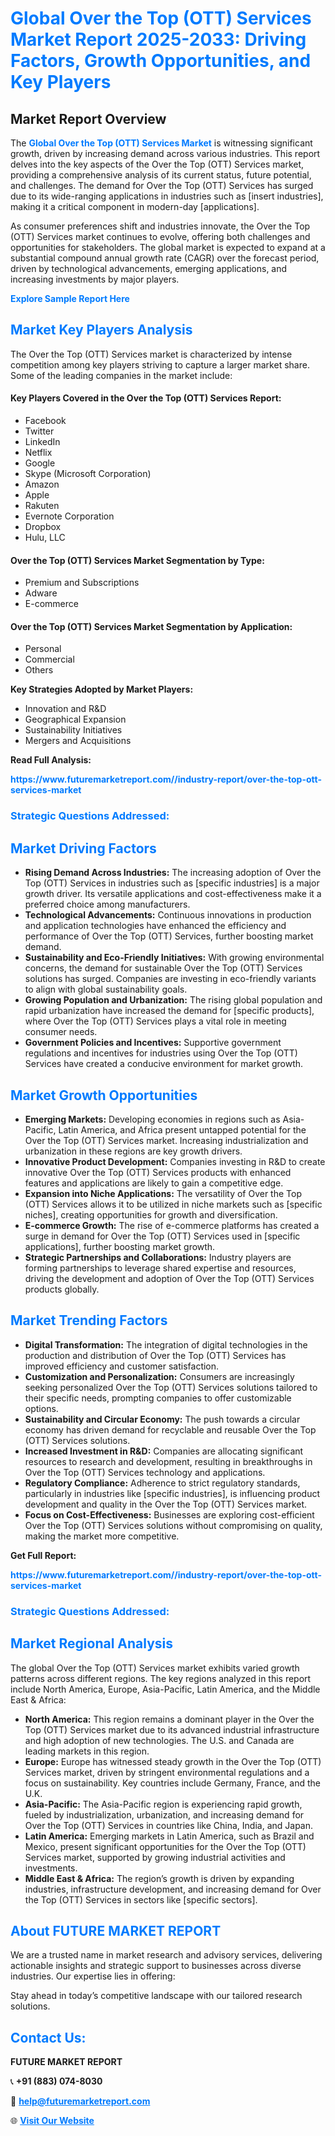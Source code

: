 <h1 style="color: #007BFF;">Global Over the Top (OTT) Services Market Report 2025-2033: Driving Factors, Growth Opportunities, and Key Players</h1>

<section id="overview">
<h2>Market Report Overview</h2>
<p>The <a href="https://www.futuremarketreport.com//industry-report/over-the-top-ott-services-market" style="color: #007BFF; text-decoration: none;"><strong>Global Over the Top (OTT) Services Market</strong></a> is witnessing significant growth, driven by increasing demand across various industries. This report delves into the key aspects of the Over the Top (OTT) Services market, providing a comprehensive analysis of its current status, future potential, and challenges. The demand for Over the Top (OTT) Services has surged due to its wide-ranging applications in industries such as [insert industries], making it a critical component in modern-day [applications].</p>
<p>As consumer preferences shift and industries innovate, the Over the Top (OTT) Services market continues to evolve, offering both challenges and opportunities for stakeholders. The global market is expected to expand at a substantial compound annual growth rate (CAGR) over the forecast period, driven by technological advancements, emerging applications, and increasing investments by major players.</p>
</section>

<section id="overview">
<p><a href="https://www.futuremarketreport.com//request-sample/reportId=57741" style="color: #007BFF; text-decoration: none;"><strong>Explore Sample Report Here</strong></a></p>
</section>

<section id="key-players">
<h2 style="color: #007BFF;">Market Key Players Analysis</h2>
<p>The Over the Top (OTT) Services market is characterized by intense competition among key players striving to capture a larger market share. Some of the leading companies in the market include:</p>
<h4>Key Players Covered in the Over the Top (OTT) Services Report:</h4>
<ul><li>Facebook</li><li>Twitter</li><li>LinkedIn</li><li>Netflix</li><li>Google</li><li>Skype (Microsoft Corporation)</li><li>Amazon</li><li>Apple</li><li>Rakuten</li><li>Evernote Corporation</li><li>Dropbox</li><li>Hulu, LLC</li></ul>
<h4>Over the Top (OTT) Services Market Segmentation by Type:</h4>
<ul><li>Premium and Subscriptions</li><li>Adware</li><li>E-commerce</li></ul>

<h4>Over the Top (OTT) Services Market Segmentation by Application:</h4>
<ul><li>Personal</li><li>Commercial</li><li>Others</li></ul>
<p><strong>Key Strategies Adopted by Market Players:</strong></p>
<ul>
<li>Innovation and R&D</li>
<li>Geographical Expansion</li>
<li>Sustainability Initiatives</li>
<li>Mergers and Acquisitions</li>
</ul>
</section>

<section>
<p><strong>Read Full Analysis: </strong></p><a href="https://www.futuremarketreport.com//industry-report/over-the-top-ott-services-market" style="color: #007BFF; text-decoration: none;"><strong>https://www.futuremarketreport.com//industry-report/over-the-top-ott-services-market</strong></a>
<h3 style="color: #007BFF;">Strategic Questions Addressed:</h3>
</section>

<section id="driving-factors">
<h2 style="color: #007BFF;">Market Driving Factors</h2>
<ul>
<li><strong>Rising Demand Across Industries:</strong> The increasing adoption of Over the Top (OTT) Services in industries such as [specific industries] is a major growth driver. Its versatile applications and cost-effectiveness make it a preferred choice among manufacturers.</li>
<li><strong>Technological Advancements:</strong> Continuous innovations in production and application technologies have enhanced the efficiency and performance of Over the Top (OTT) Services, further boosting market demand.</li>
<li><strong>Sustainability and Eco-Friendly Initiatives:</strong> With growing environmental concerns, the demand for sustainable Over the Top (OTT) Services solutions has surged. Companies are investing in eco-friendly variants to align with global sustainability goals.</li>
<li><strong>Growing Population and Urbanization:</strong> The rising global population and rapid urbanization have increased the demand for [specific products], where Over the Top (OTT) Services plays a vital role in meeting consumer needs.</li>
<li><strong>Government Policies and Incentives:</strong> Supportive government regulations and incentives for industries using Over the Top (OTT) Services have created a conducive environment for market growth.</li>
</ul>
</section>

<section id="growth-opportunities">
<h2 style="color: #007BFF;">Market Growth Opportunities</h2>
<ul>
<li><strong>Emerging Markets:</strong> Developing economies in regions such as Asia-Pacific, Latin America, and Africa present untapped potential for the Over the Top (OTT) Services market. Increasing industrialization and urbanization in these regions are key growth drivers.</li>
<li><strong>Innovative Product Development:</strong> Companies investing in R&D to create innovative Over the Top (OTT) Services products with enhanced features and applications are likely to gain a competitive edge.</li>
<li><strong>Expansion into Niche Applications:</strong> The versatility of Over the Top (OTT) Services allows it to be utilized in niche markets such as [specific niches], creating opportunities for growth and diversification.</li>
<li><strong>E-commerce Growth:</strong> The rise of e-commerce platforms has created a surge in demand for Over the Top (OTT) Services used in [specific applications], further boosting market growth.</li>
<li><strong>Strategic Partnerships and Collaborations:</strong> Industry players are forming partnerships to leverage shared expertise and resources, driving the development and adoption of Over the Top (OTT) Services products globally.</li>
</ul>
</section>

<section id="trending-factors">
<h2 style="color: #007BFF;">Market Trending Factors</h2>
<ul>
<li><strong>Digital Transformation:</strong> The integration of digital technologies in the production and distribution of Over the Top (OTT) Services has improved efficiency and customer satisfaction.</li>
<li><strong>Customization and Personalization:</strong> Consumers are increasingly seeking personalized Over the Top (OTT) Services solutions tailored to their specific needs, prompting companies to offer customizable options.</li>
<li><strong>Sustainability and Circular Economy:</strong> The push towards a circular economy has driven demand for recyclable and reusable Over the Top (OTT) Services solutions.</li>
<li><strong>Increased Investment in R&D:</strong> Companies are allocating significant resources to research and development, resulting in breakthroughs in Over the Top (OTT) Services technology and applications.</li>
<li><strong>Regulatory Compliance:</strong> Adherence to strict regulatory standards, particularly in industries like [specific industries], is influencing product development and quality in the Over the Top (OTT) Services market.</li>
<li><strong>Focus on Cost-Effectiveness:</strong> Businesses are exploring cost-efficient Over the Top (OTT) Services solutions without compromising on quality, making the market more competitive.</li>
</ul>
</section>

<section>
<p><strong>Get Full Report: </strong></p><a href="https://www.futuremarketreport.com//industry-report/over-the-top-ott-services-market" style="color: #007BFF; text-decoration: none;"><strong>https://www.futuremarketreport.com//industry-report/over-the-top-ott-services-market</strong></a>
<h3 style="color: #007BFF;">Strategic Questions Addressed:</h3>
</section>


<section id="regional-analysis">
<h2 style="color: #007BFF;">Market Regional Analysis</h2>
<p>The global Over the Top (OTT) Services market exhibits varied growth patterns across different regions. The key regions analyzed in this report include North America, Europe, Asia-Pacific, Latin America, and the Middle East & Africa:</p>
<ul>
<li><strong>North America:</strong> This region remains a dominant player in the Over the Top (OTT) Services market due to its advanced industrial infrastructure and high adoption of new technologies. The U.S. and Canada are leading markets in this region.</li>
<li><strong>Europe:</strong> Europe has witnessed steady growth in the Over the Top (OTT) Services market, driven by stringent environmental regulations and a focus on sustainability. Key countries include Germany, France, and the U.K.</li>
<li><strong>Asia-Pacific:</strong> The Asia-Pacific region is experiencing rapid growth, fueled by industrialization, urbanization, and increasing demand for Over the Top (OTT) Services in countries like China, India, and Japan.</li>
<li><strong>Latin America:</strong> Emerging markets in Latin America, such as Brazil and Mexico, present significant opportunities for the Over the Top (OTT) Services market, supported by growing industrial activities and investments.</li>
<li><strong>Middle East & Africa:</strong> The region’s growth is driven by expanding industries, infrastructure development, and increasing demand for Over the Top (OTT) Services in sectors like [specific sectors].</li>
</ul>
</section>

<footer>
<h2 style="color: #007BFF;">About FUTURE MARKET REPORT</h2>
<p>We are a trusted name in market research and advisory services, delivering actionable insights and strategic support to businesses across diverse industries. Our expertise lies in offering:</p>

<p>Stay ahead in today’s competitive landscape with our tailored research solutions.</p>

<h2 style="color: #007BFF;">Contact Us:</h2>
<p><strong>FUTURE MARKET REPORT</strong></p>
<p>📞 <strong>+91 (883) 074-8030</strong></p>
<p>📧 <strong><a href="mailto:help@futuremarketreport.com" style="color: #007BFF;">help@futuremarketreport.com</a></strong></p>
<p>🌐 <strong><a href="https://www.futuremarketreport.com/" style="color: #007BFF;">Visit Our Website</a></strong></p>
</footer>